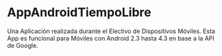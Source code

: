 AppAndroidTiempoLibre
=====================

Una Aplicación realizada durante el Electivo de Dispositivos Móviles. Esta App es funcional para Móviles con Android 2.3 hasta 4.3 en base a la API de Google.
